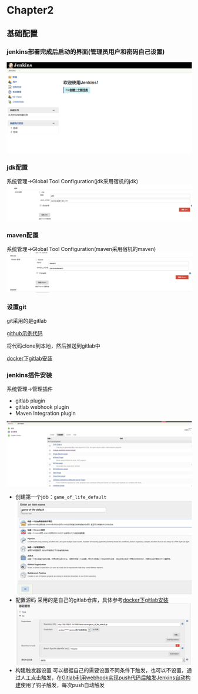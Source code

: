 # Chapter2 #

## 基础配置
### jenkins部署完成后启动的界面(管理员用户和密码自己设置)
![](images/chapter2/jenkins_home.png)
### jdk配置
系统管理->Global Tool Configuration(jdk采用宿机的jdk)
![](images/chapter2/jenkins_jdk_setting.png)
### maven配置
系统管理->Global Tool Configuration(maven采用宿机的maven)
![](images/chapter2/jenkins_maven_setting.png)
### 设置git
git采用的是gitlab

[github示例代码](https://github.com/wakaleo/game-of-life)

将代码clone到本地，然后推送到gitlab中

[docker下gitlab安装](../../../docker/docker-gitlab.md)

### jenkins插件安装
系统管理->管理插件

* gitlab plugin
* gitlab webhook plugin
* Maven Integration plugin


![](images/chapter2/jenkins_plugin_install.png)

* 创建第一个job：`game_of_life_default`
![](images/chapter2/game_of_life_default_create.png)
* 配置源码
采用的是自己的gitlab仓库，具体参考[docker下gitlab安装](../../../docker/docker-gitlab.md)
![](images/chapter2/game_of_life_default_git_sopurce.png)
* 构建触发器设置
可以根据自己的需要设置不同条件下触发，也可以不设置，通过人工点击触发，在[Gitlab利用webhook实现push代码后触发Jenkins自动构建](../../../jenkins/jenkins_using/gitlab-webhook-jenkins.md)使用了钩子触发，每次push自动触发
